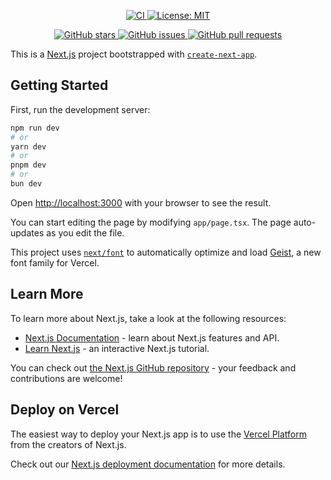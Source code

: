 <p align="center">
  <a href="https://github.com/acmfeup/CTF-Website/actions/workflows/check.yml">
    <img alt="CI" src="https://github.com/acmfeup/CTF-Website/actions/workflows/check.yml/badge.svg">
  </a>
  <a href="https://github.com/acmfeup/CTF-Website/blob/main/LICENSE">
    <img alt="License: MIT" src="https://img.shields.io/github/license/acmfeup/CTF-Website" />
  </a>
</p>

<p align="center">
  <a href="https://github.com/acmfeup/CTF-Website/stargazers">
    <img alt="GitHub stars" src="https://img.shields.io/github/stars/acmfeup/CTF-Website?style=social" />
  </a>
  <a href="https://github.com/acmfeup/CTF-Website/issues">
    <img alt="GitHub issues" src="https://img.shields.io/github/issues/acmfeup/CTF-Website" />
  </a>
  <a href="https://github.com/acmfeup/CTF-Website/pulls">
    <img alt="GitHub pull requests" src="https://img.shields.io/github/issues-pr/acmfeup/CTF-Website" />
  </a>
</p>

This is a [Next.js](https://nextjs.org) project bootstrapped with [`create-next-app`](https://nextjs.org/docs/app/api-reference/cli/create-next-app).

## Getting Started

First, run the development server:

```bash
npm run dev
# or
yarn dev
# or
pnpm dev
# or
bun dev
```

Open [http://localhost:3000](http://localhost:3000) with your browser to see the result.

You can start editing the page by modifying `app/page.tsx`. The page auto-updates as you edit the file.

This project uses [`next/font`](https://nextjs.org/docs/app/building-your-application/optimizing/fonts) to automatically optimize and load [Geist](https://vercel.com/font), a new font family for Vercel.

## Learn More

To learn more about Next.js, take a look at the following resources:

- [Next.js Documentation](https://nextjs.org/docs) - learn about Next.js features and API.
- [Learn Next.js](https://nextjs.org/learn) - an interactive Next.js tutorial.

You can check out [the Next.js GitHub repository](https://github.com/vercel/next.js) - your feedback and contributions are welcome!

## Deploy on Vercel

The easiest way to deploy your Next.js app is to use the [Vercel Platform](https://vercel.com/new?utm_medium=default-template&filter=next.js&utm_source=create-next-app&utm_campaign=create-next-app-readme) from the creators of Next.js.

Check out our [Next.js deployment documentation](https://nextjs.org/docs/app/building-your-application/deploying) for more details.
